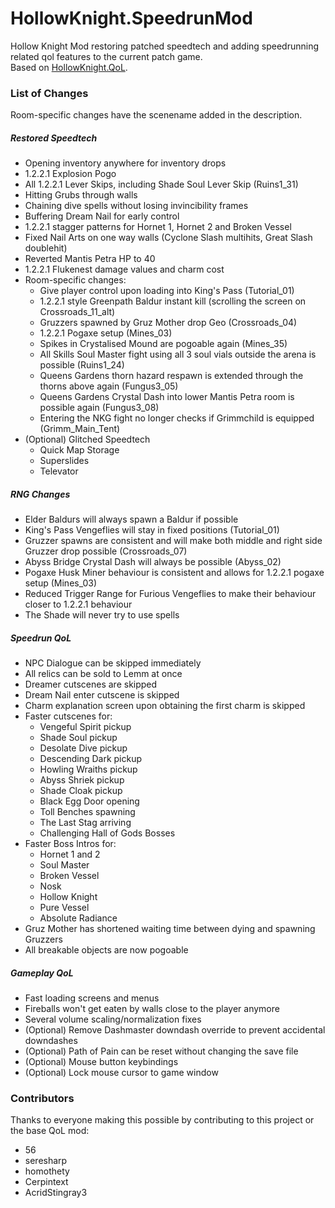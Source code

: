 # HollowKnight.SpeedrunMod
Hollow Knight Mod restoring patched speedtech and adding speedrunning related qol features to the current patch game.  
Based on [HollowKnight.QoL](https://github.com/fifty-six/HollowKnight.QoL/).

### List of Changes
Room-specific changes have the scenename added in the description.

##### Restored Speedtech
- Opening inventory anywhere for inventory drops
- 1.2.2.1 Explosion Pogo
- All 1.2.2.1 Lever Skips, including Shade Soul Lever Skip (Ruins1_31)
- Hitting Grubs through walls
- Chaining dive spells without losing invincibility frames
- Buffering Dream Nail for early control
- 1.2.2.1 stagger patterns for Hornet 1, Hornet 2 and Broken Vessel
- Fixed Nail Arts on one way walls (Cyclone Slash multihits, Great Slash doublehit)
- Reverted Mantis Petra HP to 40
- 1.2.2.1 Flukenest damage values and charm cost
- Room-specific changes:
  - Give player control upon loading into King's Pass (Tutorial_01)
  - 1.2.2.1 style Greenpath Baldur instant kill (scrolling the screen on Crossroads_11_alt)
  - Gruzzers spawned by Gruz Mother drop Geo (Crossroads_04)
  - 1.2.2.1 Pogaxe setup (Mines_03)
  - Spikes in Crystalised Mound are pogoable again (Mines_35)
  - All Skills Soul Master fight using all 3 soul vials outside the arena is possible (Ruins1_24)
  - Queens Gardens thorn hazard respawn is extended through the thorns above again (Fungus3_05)
  - Queens Gardens Crystal Dash into lower Mantis Petra room is possible again (Fungus3_08)
  - Entering the NKG fight no longer checks if Grimmchild is equipped (Grimm_Main_Tent)
- (Optional) Glitched Speedtech
  - Quick Map Storage
  - Superslides
  - Televator

##### RNG Changes
- Elder Baldurs will always spawn a Baldur if possible
- King's Pass Vengeflies will stay in fixed positions (Tutorial_01)
- Gruzzer spawns are consistent and will make both middle and right side Gruzzer drop possible (Crossroads_07)
- Abyss Bridge Crystal Dash will always be possible (Abyss_02)
- Pogaxe Husk Miner behaviour is consistent and allows for 1.2.2.1 pogaxe setup (Mines_03)
- Reduced Trigger Range for Furious Vengeflies to make their behaviour closer to 1.2.2.1 behaviour
- The Shade will never try to use spells

##### Speedrun QoL
- NPC Dialogue can be skipped immediately
- All relics can be sold to Lemm at once
- Dreamer cutscenes are skipped
- Dream Nail enter cutscene is skipped
- Charm explanation screen upon obtaining the first charm is skipped
- Faster cutscenes for:
  - Vengeful Spirit pickup
  - Shade Soul pickup
  - Desolate Dive pickup
  - Descending Dark pickup
  - Howling Wraiths pickup
  - Abyss Shriek pickup
  - Shade Cloak pickup
  - Black Egg Door opening
  - Toll Benches spawning
  - The Last Stag arriving
  - Challenging Hall of Gods Bosses
- Faster Boss Intros for:
  - Hornet 1 and 2
  - Soul Master
  - Broken Vessel
  - Nosk
  - Hollow Knight
  - Pure Vessel
  - Absolute Radiance
- Gruz Mother has shortened waiting time between dying and spawning Gruzzers
- All breakable objects are now pogoable

##### Gameplay QoL
- Fast loading screens and menus
- Fireballs won't get eaten by walls close to the player anymore
- Several volume scaling/normalization fixes
- (Optional) Remove Dashmaster downdash override to prevent accidental downdashes
- (Optional) Path of Pain can be reset without changing the save file
- (Optional) Mouse button keybindings
- (Optional) Lock mouse cursor to game window

### Contributors
Thanks to everyone making this possible by contributing to this project or the base QoL mod:
- 56
- seresharp
- homothety
- Cerpintext
- AcridStingray3
